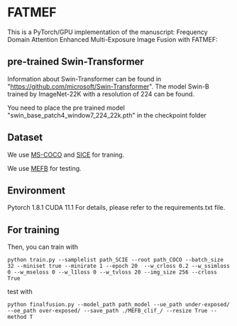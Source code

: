 # FATMEF
This is a PyTorch/GPU implementation of the manuscript: Frequency Domain Attention Enhanced Multi-Exposure Image Fusion with FATMEF:
## pre-trained Swin-Transformer
Information about Swin-Transformer can be found in "https://github.com/microsoft/Swin-Transformer". The model Swin-B trained by ImageNet-22K with a resolution of 224 can be found.

You need to place the pre trained model "swin_base_patch4_window7_224_22k.pth" in the checkpoint folder

## Dataset
We use [MS-COCO](https://docs.voxel51.com/user_guide/dataset_zoo/datasets.html#dataset-zoo-coco-2017) and [SICE](https://github.com/csjcai/SICE) for traning.

We use [MEFB](https://github.com/xingchenzhang/MEFB) for testing.

## Environment
Pytorch 1.8.1
CUDA 11.1
For details, please refer to the requirements.txt file.

## For training
Then, you can train with
```
python train.py --samplelist path_SCIE --root path_COCO --batch_size 32 --miniset true --minirate 1 --epoch 20  --w_crloss 0.2 --w_ssimloss 0 --w_mseloss 0 --w_l1loss 0 --w_tvloss 20 --img_size 256 --crloss True
```
test with
```
python finalfusion.py --model_path path_model --ue_path under-exposed/ --oe_path over-exposed/ --save_path ./MEFB_clif_/ --resize True --method T
```
